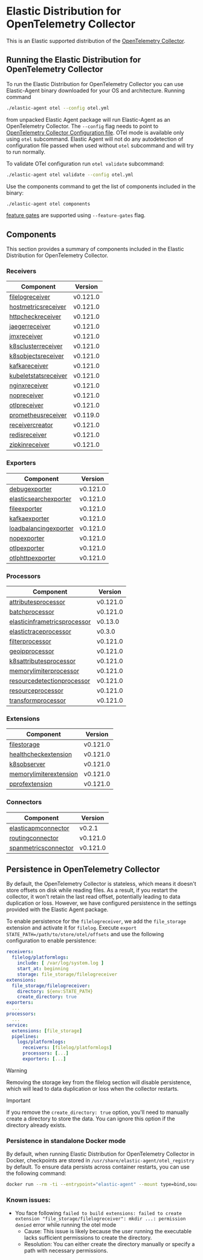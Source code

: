 # Elastic Distribution for OpenTelemetry Collector

This is an Elastic supported distribution of the [OpenTelemetry Collector](https://github.com/open-telemetry/opentelemetry-collector).

## Running the Elastic Distribution for OpenTelemetry Collector

To run the Elastic Distribution for OpenTelemetry Collector you can use Elastic-Agent binary downloaded for your OS and architecture.
Running command

```bash
./elastic-agent otel --config otel.yml
```

from unpacked Elastic Agent package will run Elastic-Agent as an OpenTelemetry Collector. The `--config` flag needs to point to [OpenTelemetry Collector Configuration file](https://opentelemetry.io/docs/collector/configuration/). OTel mode is available only using `otel` subcommand. Elastic Agent will not do any autodetection of configuration file passed when used without `otel` subcommand and will try to run normally.

To validate OTel configuration run `otel validate` subcommand:

```bash
./elastic-agent otel validate --config otel.yml
```

Use the components command to get the list of components included in the binary:

```bash
./elastic-agent otel components
```

[feature gates](https://github.com/open-telemetry/opentelemetry-collector/blob/main/featuregate/README.md#controlling-gates) are supported using `--feature-gates` flag.

## Components

This section provides a summary of components included in the Elastic Distribution for OpenTelemetry Collector.

### Receivers

| Component | Version |
|---|---|
| [filelogreceiver](https://github.com/open-telemetry/opentelemetry-collector-contrib/blob/receiver/filelogreceiver/v0.121.0/receiver/filelogreceiver/README.md) | v0.121.0 |
| [hostmetricsreceiver](https://github.com/open-telemetry/opentelemetry-collector-contrib/blob/receiver/hostmetricsreceiver/v0.121.0/receiver/hostmetricsreceiver/README.md) | v0.121.0 |
| [httpcheckreceiver](https://github.com/open-telemetry/opentelemetry-collector-contrib/blob/receiver/httpcheckreceiver/v0.121.0/receiver/httpcheckreceiver/README.md) | v0.121.0 |
| [jaegerreceiver](https://github.com/open-telemetry/opentelemetry-collector-contrib/blob/receiver/jaegerreceiver/v0.121.0/receiver/jaegerreceiver/README.md) | v0.121.0 |
| [jmxreceiver](https://github.com/open-telemetry/opentelemetry-collector-contrib/blob/receiver/jmxreceiver/v0.121.0/receiver/jmxreceiver/README.md) | v0.121.0 |
| [k8sclusterreceiver](https://github.com/open-telemetry/opentelemetry-collector-contrib/blob/receiver/k8sclusterreceiver/v0.121.0/receiver/k8sclusterreceiver/README.md) | v0.121.0 |
| [k8sobjectsreceiver](https://github.com/open-telemetry/opentelemetry-collector-contrib/blob/receiver/k8sobjectsreceiver/v0.121.0/receiver/k8sobjectsreceiver/README.md) | v0.121.0 |
| [kafkareceiver](https://github.com/open-telemetry/opentelemetry-collector-contrib/blob/receiver/kafkareceiver/v0.121.0/receiver/kafkareceiver/README.md) | v0.121.0 |
| [kubeletstatsreceiver](https://github.com/open-telemetry/opentelemetry-collector-contrib/blob/receiver/kubeletstatsreceiver/v0.121.0/receiver/kubeletstatsreceiver/README.md) | v0.121.0 |
| [nginxreceiver](https://github.com/open-telemetry/opentelemetry-collector-contrib/blob/receiver/nginxreceiver/v0.121.0/receiver/nginxreceiver/README.md) | v0.121.0 |
| [nopreceiver](https://github.com/open-telemetry/opentelemetry-collector/blob/receiver/nopreceiver/v0.121.0/receiver/nopreceiver/README.md) | v0.121.0 |
| [otlpreceiver](https://github.com/open-telemetry/opentelemetry-collector/blob/receiver/otlpreceiver/v0.121.0/receiver/otlpreceiver/README.md) | v0.121.0 |
| [prometheusreceiver](https://github.com/open-telemetry/opentelemetry-collector-contrib/blob/receiver/prometheusreceiver/v0.119.0/receiver/prometheusreceiver/README.md) | v0.119.0 |
| [receivercreator](https://github.com/open-telemetry/opentelemetry-collector-contrib/blob/receiver/receivercreator/v0.121.0/receiver/receivercreator/README.md) | v0.121.0 |
| [redisreceiver](https://github.com/open-telemetry/opentelemetry-collector-contrib/blob/receiver/redisreceiver/v0.121.0/receiver/redisreceiver/README.md) | v0.121.0 |
| [zipkinreceiver](https://github.com/open-telemetry/opentelemetry-collector-contrib/blob/receiver/zipkinreceiver/v0.121.0/receiver/zipkinreceiver/README.md) | v0.121.0 |

### Exporters

| Component | Version |
|---|---|
| [debugexporter](https://github.com/open-telemetry/opentelemetry-collector/blob/exporter/debugexporter/v0.121.0/exporter/debugexporter/README.md) | v0.121.0 |
| [elasticsearchexporter](https://github.com/open-telemetry/opentelemetry-collector-contrib/blob/exporter/elasticsearchexporter/v0.121.0/exporter/elasticsearchexporter/README.md) | v0.121.0 |
| [fileexporter](https://github.com/open-telemetry/opentelemetry-collector-contrib/blob/exporter/fileexporter/v0.121.0/exporter/fileexporter/README.md) | v0.121.0 |
| [kafkaexporter](https://github.com/open-telemetry/opentelemetry-collector-contrib/blob/exporter/kafkaexporter/v0.121.0/exporter/kafkaexporter/README.md) | v0.121.0 |
| [loadbalancingexporter](https://github.com/open-telemetry/opentelemetry-collector-contrib/blob/exporter/loadbalancingexporter/v0.121.0/exporter/loadbalancingexporter/README.md) | v0.121.0 |
| [nopexporter](https://github.com/open-telemetry/opentelemetry-collector/blob/exporter/nopexporter/v0.121.0/exporter/nopexporter/README.md) | v0.121.0 |
| [otlpexporter](https://github.com/open-telemetry/opentelemetry-collector/blob/exporter/otlpexporter/v0.121.0/exporter/otlpexporter/README.md) | v0.121.0 |
| [otlphttpexporter](https://github.com/open-telemetry/opentelemetry-collector/blob/exporter/otlphttpexporter/v0.121.0/exporter/otlphttpexporter/README.md) | v0.121.0 |

### Processors

| Component | Version |
|---|---|
| [attributesprocessor](https://github.com/open-telemetry/opentelemetry-collector-contrib/blob/processor/attributesprocessor/v0.121.0/processor/attributesprocessor/README.md) | v0.121.0 |
| [batchprocessor](https://github.com/open-telemetry/opentelemetry-collector/blob/processor/batchprocessor/v0.121.0/processor/batchprocessor/README.md) | v0.121.0 |
| [elasticinframetricsprocessor](https://github.com/elastic/opentelemetry-collector-components/blob/processor/elasticinframetricsprocessor/v0.13.0/processor/elasticinframetricsprocessor/README.md) | v0.13.0 |
| [elastictraceprocessor](https://github.com/elastic/opentelemetry-collector-components/blob/processor/elastictraceprocessor/v0.3.0/processor/elastictraceprocessor/README.md) | v0.3.0 |
| [filterprocessor](https://github.com/open-telemetry/opentelemetry-collector-contrib/blob/processor/filterprocessor/v0.121.0/processor/filterprocessor/README.md) | v0.121.0 |
| [geoipprocessor](https://github.com/open-telemetry/opentelemetry-collector-contrib/blob/processor/geoipprocessor/v0.121.0/processor/geoipprocessor/README.md) | v0.121.0 |
| [k8sattributesprocessor](https://github.com/open-telemetry/opentelemetry-collector-contrib/blob/processor/k8sattributesprocessor/v0.121.0/processor/k8sattributesprocessor/README.md) | v0.121.0 |
| [memorylimiterprocessor](https://github.com/open-telemetry/opentelemetry-collector/blob/processor/memorylimiterprocessor/v0.121.0/processor/memorylimiterprocessor/README.md) | v0.121.0 |
| [resourcedetectionprocessor](https://github.com/open-telemetry/opentelemetry-collector-contrib/blob/processor/resourcedetectionprocessor/v0.121.0/processor/resourcedetectionprocessor/README.md) | v0.121.0 |
| [resourceprocessor](https://github.com/open-telemetry/opentelemetry-collector-contrib/blob/processor/resourceprocessor/v0.121.0/processor/resourceprocessor/README.md) | v0.121.0 |
| [transformprocessor](https://github.com/open-telemetry/opentelemetry-collector-contrib/blob/processor/transformprocessor/v0.121.0/processor/transformprocessor/README.md) | v0.121.0 |

### Extensions

| Component | Version |
|---|---|
| [filestorage](https://github.com/open-telemetry/opentelemetry-collector-contrib/blob/extension/storage/filestorage/v0.121.0/extension/storage/filestorage/README.md) | v0.121.0 |
| [healthcheckextension](https://github.com/open-telemetry/opentelemetry-collector-contrib/blob/extension/healthcheckextension/v0.121.0/extension/healthcheckextension/README.md) | v0.121.0 |
| [k8sobserver](https://github.com/open-telemetry/opentelemetry-collector-contrib/blob/extension/observer/k8sobserver/v0.121.0/extension/observer/k8sobserver/README.md) | v0.121.0 |
| [memorylimiterextension](https://github.com/open-telemetry/opentelemetry-collector/blob/extension/memorylimiterextension/v0.121.0/extension/memorylimiterextension/README.md) | v0.121.0 |
| [pprofextension](https://github.com/open-telemetry/opentelemetry-collector-contrib/blob/extension/pprofextension/v0.121.0/extension/pprofextension/README.md) | v0.121.0 |

### Connectors

| Component | Version |
|---|---|
| [elasticapmconnector](https://github.com/elastic/opentelemetry-collector-components/blob/connector/elasticapmconnector/v0.2.1/connector/elasticapmconnector/README.md) | v0.2.1 |
| [routingconnector](https://github.com/open-telemetry/opentelemetry-collector-contrib/blob/connector/routingconnector/v0.121.0/connector/routingconnector/README.md) | v0.121.0 |
| [spanmetricsconnector](https://github.com/open-telemetry/opentelemetry-collector-contrib/blob/connector/spanmetricsconnector/v0.121.0/connector/spanmetricsconnector/README.md) | v0.121.0 |
## Persistence in OpenTelemetry Collector

By default, the OpenTelemetry Collector is stateless, which means it doesn't store offsets on disk while reading files. As a result, if you restart the collector, it won't retain the last read offset, potentially leading to data duplication or loss. However, we have configured persistence in the settings provided with the Elastic Agent package.

To enable persistence for the `filelogreceiver`, we add the `file_storage` extension and activate it for `filelog`.
Execute `export STATE_PATH=/path/to/store/otel/offsets` and use the following configuration to enable persistence:

```yaml
receivers:
  filelog/platformlogs:
    include: [ /var/log/system.log ]
    start_at: beginning
    storage: file_storage/filelogreceiver
extensions:
  file_storage/filelogreceiver:
    directory: ${env:STATE_PATH}
    create_directory: true
exporters:
  ...
processors:
  ...
service:
  extensions: [file_storage]
  pipelines:
    logs/platformlogs:
      receivers: [filelog/platformlogs]
      processors: [...]
      exporters: [...]
```

> [!WARNING]
Removing the storage key from the filelog section will disable persistence, which will lead to data duplication or loss when the collector restarts.

> [!IMPORTANT]
If you remove the `create_directory: true` option, you'll need to manually create a directory to store the data. You can ignore this option if the directory already exists.

### Persistence in standalone Docker mode

By default, when running Elastic Distribution for OpenTelemetry Collector in Docker, checkpoints are stored in `/usr/share/elastic-agent/otel_registry` by default. To ensure data persists across container restarts, you can use the following command:

```bash
docker run --rm -ti --entrypoint="elastic-agent" --mount type=bind,source=/path/on/host,target=/usr/share/elastic-agent/otel_registry  docker.elastic.co/elastic-agent/elastic-agent:9.0.0-SNAPSHOT otel
```

### Known issues:
-  You face following `failed to build extensions: failed to create extension "file_storage/filelogreceiver": mkdir ...: permission denied` error while running the otel mode
	- Cause: This issue is likely because the user running the executable lacks sufficient permissions to create the directory.
	- Resolution: You can either create the directory manually or specify a path with necessary permissions.
